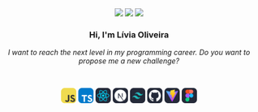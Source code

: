 <div align="center">
  <img src="https://cdna.artstation.com/p/assets/images/images/021/270/618/original/volkan-sozbir-swordtrans.gif?1571053034" width="90">
  <img src="https://cdnb.artstation.com/p/assets/images/images/011/517/171/original/isa-deu-idle-blink570.gif?1529988721" width="100">
  <img src="https://cdna.artstation.com/p/assets/images/images/021/270/618/original/volkan-sozbir-swordtrans.gif?1571053034" width="90">
</div>
<h3 align="center">
  Hi, I'm Lívia Oliveira
</h3>
<div align="center">
  <p><em>I want to reach the next level in my programming career. Do you want to propose me a new challenge?</em></p>
</div>
<br>
<p align="center">
   <img src="https://raw.githubusercontent.com/tandpfun/skill-icons/d1c752b99bb25a0e5aa363bae1db2809173ee966/icons/JavaScript.svg" width="30" >
  <img src="https://raw.githubusercontent.com/tandpfun/skill-icons/d1c752b99bb25a0e5aa363bae1db2809173ee966/icons/TypeScript.svg" width="30" >
  <img src="https://raw.githubusercontent.com/tandpfun/skill-icons/d1c752b99bb25a0e5aa363bae1db2809173ee966/icons/React-Dark.svg" width="30" >
  <img src="https://raw.githubusercontent.com/tandpfun/skill-icons/d1c752b99bb25a0e5aa363bae1db2809173ee966/icons/NextJS-Dark.svg" width="30" >
  <img src="https://raw.githubusercontent.com/tandpfun/skill-icons/d1c752b99bb25a0e5aa363bae1db2809173ee966/icons/TailwindCSS-Dark.svg" width="30" >
  <img src="https://raw.githubusercontent.com/tandpfun/skill-icons/d1c752b99bb25a0e5aa363bae1db2809173ee966/icons/Github-Dark.svg" width="30" >
  <img src="https://raw.githubusercontent.com/tandpfun/skill-icons/d1c752b99bb25a0e5aa363bae1db2809173ee966/icons/Vite-Dark.svg" width="30" >
  <img src="https://raw.githubusercontent.com/tandpfun/skill-icons/d1c752b99bb25a0e5aa363bae1db2809173ee966/icons/Figma-Dark.svg" width="30" >
<p/>


 
